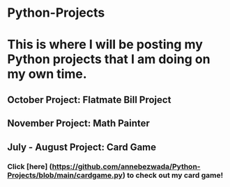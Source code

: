 # Python-Projects

# This is where I will be posting my Python projects that I am doing on my own time. 

## October Project: Flatmate Bill Project
## November Project: Math Painter
## July - August Project: Card Game
### Click [here] (https://github.com/annebezwada/Python-Projects/blob/main/cardgame.py) to check out my card game!
